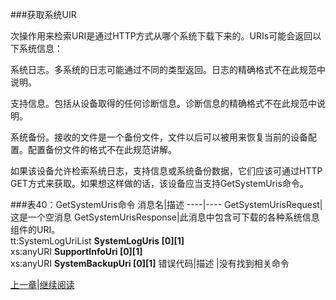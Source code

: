 ###获取系统UIR

次操作用来检索URI是通过HTTP方式从哪个系统下载下来的。URIs可能会返回以下系统信息：

系统日志。多系统的日志可能通过不同的类型返回。日志的精确格式不在此规范中说明。

支持信息。包括从设备取得的任何诊断信息。诊断信息的精确格式不在此规范中说明。

系统备份。接收的文件是一个备份文件，文件以后可以被用来恢复当前的设备配置。配置备份文件的格式不在此规范讲解。

如果该设备允许检索系统日志，支持信息或系统备份数据，它们应该可通过HTTP GET方式来获取。如果想这样做的话，该设备应当支持GetSystemUris命令。

###表40：GetSystemUris命令
消息名|描述
----|----
GetSystemUrisRequest|这是一个空消息
GetSystemUrisResponse|此消息中包含可下载的各种系统信息组件的URI。<br />tt:SystemLogUriList **SystemLogUris [0][1]**<br />xs:anyURI **SupportInfoUri [0][1]**<br />xs:anyURI **SystemBackupUri [0][1]**
错误代码|描述
 |没有找到相关命令

[上一章](08.03.01.md)|[继续阅读](08.03.03.md)



